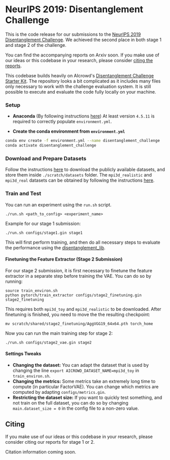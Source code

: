 # NeurIPS 2019: Disentanglement Challenge

This is the code release for our submissions to the [NeurIPS 2019 Disentanglement Challenge](https://www.aicrowd.com/challenges/neurips-2019-disentanglement-challenge). 
We achieved the second place in both stage 1 and stage 2 of the challenge.

You can find the accompanying reports on Arxiv soon. 
If you make use of our ideas or this codebase in your research, please consider [citing the reports](#citing).

This codebase builds heavily on AIcrowd's [Disentanglement Challenge Starter Kit](https://github.com/AIcrowd/neurips2019_disentanglement_challenge_starter_kit). 
The repository looks a bit complicated as it includes many files only necessary to work with the challenge evaluation system. 
It is still possible to execute and evaluate the code fully locally on your machine.

### Setup

- **Anaconda** (By following instructions [here](https://www.anaconda.com/download)) At least version `4.5.11` is required to correctly populate `environment.yml`.

* **Create the conda environment from `environment.yml`**

```sh
conda env create -f environment.yml --name disentanglement_challenge
conda activate disentanglement_challenge
```

### Download and Prepare Datasets

Follow the instructions [here](https://github.com/google-research/disentanglement_lib#downloading-the-data-sets) to download the publicly available datasets, and store them inside `./scratch/datasets` folder.
The `mpi3d_realistic` and `mpi3d_real` datasets can be obtained by following the instructions [here](https://github.com/rr-learning/disentanglement_dataset).

### Train and Test

You can run an experiment using the `run.sh` script.

```
./run.sh <path_to_config> <experiment_name>
```

Example for our stage 1 submission:

```
./run.sh configs/stage1.gin stage1
```

This will first perform training, and then do all necessary steps to evaluate the performance using the [disentanglement_lib](https://github.com/google-research/disentanglement_lib).

#### Finetuning the Feature Extractor (Stage 2 Submission)

For our stage 2 submission, it is first necessary to finetune the feature extractor in a separate step before training the VAE. 
You can do so by running:

```
source train_environ.sh
python pytorch/train_extractor configs/stage2_finetuning.gin stage2_finetuning
```

This requires both `mpi3d_toy` and `mpi3d_realistic` to be downloaded.
After finetuning is finished, you need to move the the resulting checkpoint:

```
mv scratch/shared/stage2_finetuning/AggVGG19_64x64.pth torch_home
```

Now you can run the main training step for stage 2:

```
./run.sh configs/stage2_vae.gin stage2
```

#### Settings Tweaks

- **Changing the dataset:** You can adapt the dataset that is used by changing the line `export AICROWD_DATASET_NAME=mpi3d_toy` in `train_environ.sh`.
- **Changing the metrics:** Some metrics take an extremely long time to compute (in particular FactorVAE). You can change which metrics are computed by adapting `configs/metrics.gin`.
- **Restricting the dataset size:** If you want to quickly test something, and not train on the full dataset, you can do so by changing `main.dataset_size = 0` in the config file to a non-zero value.

## Citing

If you make use of our ideas or this codebase in your research, please consider citing our reports for stage 1 or 2.

Citation information coming soon.